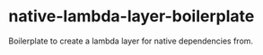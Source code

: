 # native-lambda-layer-boilerplate
Boilerplate to create a lambda layer for native dependencies from.
